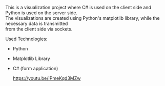 This is a visualization project where C# is used on the client side and Python is used on the server side. <br>
The visualizations are created using Python's matplotlib library, while the necessary data is transmitted <br> 
from the client side via sockets.

Used Technologies:
- Python
- Matplotlib Library
- C# (form application)

  https://youtu.be/IPmeKqd3MZw
